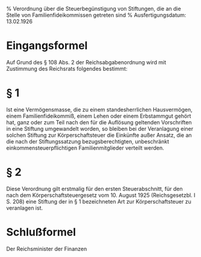 % Verordnung über die Steuerbegünstigung von Stiftungen, die an die Stelle von Familienfideikommissen getreten sind
% Ausfertigungsdatum: 13.02.1926
 
# Eingangsformel

Auf Grund des § 108 Abs. 2 der Reichsabgabenordnung wird mit Zustimmung des Reichsrats folgendes bestimmt:

# § 1

Ist eine Vermögensmasse, die zu einem standesherrlichen Hausvermögen, einem Familienfideikommiß, einem Lehen oder einem Erbstammgut gehört hat, ganz oder zum Teil nach den für die Auflösung geltenden Vorschriften in eine Stiftung umgewandelt worden, so bleiben bei der Veranlagung einer solchen Stiftung zur Körperschaftsteuer die Einkünfte außer Ansatz, die an die nach der Stiftungssatzung bezugsberechtigten, unbeschränkt einkommensteuerpflichtigen Familienmitglieder verteilt werden.

# § 2

Diese Verordnung gilt erstmalig für den ersten Steuerabschnitt, für den nach dem Körperschaftsteuergesetz vom 10. August 1925 (Reichsgesetzbl. I S. 208) eine Stiftung der in § 1 bezeichneten Art zur Körperschaftsteuer zu veranlagen ist.

# Schlußformel

Der Reichsminister der Finanzen
